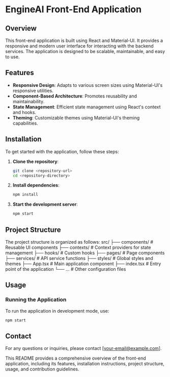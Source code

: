 # EngineAI Front-End Application

## Overview

This front-end application is built using React and Material-UI. It provides a responsive and modern user interface for interacting with the backend services. The application is designed to be scalable, maintainable, and easy to use.

## Features

- **Responsive Design**: Adapts to various screen sizes using Material-UI's responsive utilities.
- **Component-Based Architecture**: Promotes reusability and maintainability.
- **State Management**: Efficient state management using React's context and hooks.
- **Theming**: Customizable themes using Material-UI's theming capabilities.

## Installation

To get started with the application, follow these steps:

1. **Clone the repository**:

   ```bash
   git clone <repository-url>
   cd <repository-directory>
   ```

2. **Install dependencies**:

   ```bash
   npm install
   ```

3. **Start the development server**:
   ```bash
   npm start
   ```

## Project Structure

The project structure is organized as follows:
src/ ├── components/ # Reusable UI components ├── contexts/ # Context providers for state management ├── hooks/ # Custom hooks ├── pages/ # Page components ├── services/ # API service functions ├── styles/ # Global styles and themes ├── App.tsx # Main application component ├── index.tsx # Entry point of the application └── ... # Other configuration files

## Usage

### Running the Application

To run the application in development mode, use:

```bash
npm start
```

## Contact

For any questions or inquiries, please contact [your-email@example.com].

This README provides a comprehensive overview of the front-end application, including its features, installation instructions, project structure, usage, and contribution guidelines.
